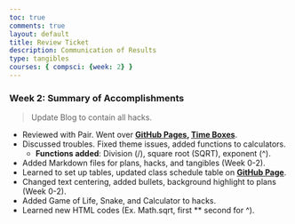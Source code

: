 ```yaml
---
toc: true
comments: true
layout: default
title: Review Ticket
description: Communication of Results
type: tangibles
courses: { compsci: {week: 2} }
---
```


### Week 2: Summary of Accomplishments
> Update Blog to contain all hacks.  
- Reviewed with Pair. Went over <b>[GitHub Pages](http://localhost:4200/student), [Time Boxes](http://localhost:4200/student/compsci)</b>.
- Discussed troubles. Fixed theme issues, added functions to calculators.
  - <b>Functions added</b>: Division (/), square root (SQRT), exponent (^).
- Added Markdown files for plans, hacks, and tangibles (Week 0-2).
- Learned to set up tables, updated class schedule table on <b>[GitHub Page](http://localhost:4200/student)</b>.
- Changed text centering, added bullets, background highlight to plans (Week 0-2).
- Added Game of Life, Snake, and Calculator to hacks.
- Learned new HTML codes (Ex. Math.sqrt, first ** second for ^).

